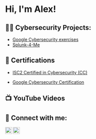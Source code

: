 <h1>Hi, I'm Alex! </h1>

<h2>👨‍💻 Cybersecurity Projects:</h2>

- [Google Cybersecurity exercises](https://github.com/alexander-amaya/Google-Portfolio)
- [Splunk-4-Me](https://github.com/alexander-amaya/Splunk-4-Me/blob/main/README.md)


<h2> 📃 Certifications </h2>

- [ISC2 Certified in Cybersecurity (CC)](https://www.credly.com/badges/ba644272-11ed-4438-b7c2-7d21f1469918/public_url)

- [Google Cybersecurity Certification](https://www.coursera.org/account/accomplishments/specialization/LT5ZRZ6HYHB4)

<h2>📺 YouTube Videos</h2>






<h2> 🤳 Connect with me:</h2>

[<img align="left" alt="JoshMadakor | YouTube" width="22px" src="https://cdn.jsdelivr.net/npm/simple-icons@v3/icons/youtube.svg" />][youtube]
[<img align="left" alt="JoshMadakor | LinkedIn" width="22px" src="https://cdn.jsdelivr.net/npm/simple-icons@v3/icons/linkedin.svg" />][linkedin]


[youtube]: https://www.youtube.com/@soleswapdmv5068
[linkedin]: https://www.linkedin.com/in/alexander-amaya-20b105169/

<!--
**joshmadakor1/joshmadakor1** is a ✨ _special_ ✨ repository because its `README.md` (this file) appears on your GitHub profile.

Here are some ideas to get you started:

- 🔭 I’m currently working on ...
- 🌱 I’m currently learning ...
- 👯 I’m looking to collaborate on ...
- 🤔 I’m looking for help with ...
- 💬 Ask me about ...
- 📫 How to reach me: ...
- 😄 Pronouns: ...
- ⚡ Fun fact: ...
-->
